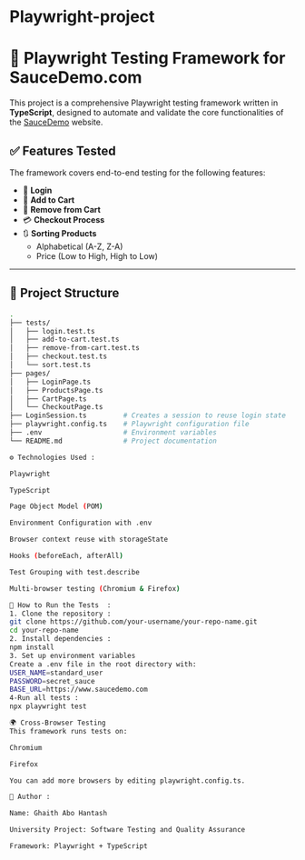 # Playwright-project

# 🧪 Playwright Testing Framework for SauceDemo.com

This project is a comprehensive Playwright testing framework written in **TypeScript**, designed to automate and validate the core functionalities of the [SauceDemo](https://www.saucedemo.com/) website.

## ✅ Features Tested

The framework covers end-to-end testing for the following features:

- 🔐 **Login**
- 🛒 **Add to Cart**
- 🧹 **Remove from Cart**
- 💳 **Checkout Process**
- 🔃 **Sorting Products**
  - Alphabetical (A-Z, Z-A)
  - Price (Low to High, High to Low)

---

## 📁 Project Structure

```bash
.
├── tests/
│   ├── login.test.ts
│   ├── add-to-cart.test.ts
│   ├── remove-from-cart.test.ts
│   ├── checkout.test.ts
│   └── sort.test.ts
├── pages/
│   ├── LoginPage.ts
│   ├── ProductsPage.ts
│   ├── CartPage.ts
│   └── CheckoutPage.ts
├── LoginSession.ts         # Creates a session to reuse login state
├── playwright.config.ts    # Playwright configuration file
├── .env                    # Environment variables
└── README.md               # Project documentation

⚙️ Technologies Used :

Playwright

TypeScript

Page Object Model (POM)

Environment Configuration with .env

Browser context reuse with storageState

Hooks (beforeEach, afterAll)

Test Grouping with test.describe

Multi-browser testing (Chromium & Firefox)

🧪 How to Run the Tests  :
1. Clone the repository :
git clone https://github.com/your-username/your-repo-name.git
cd your-repo-name
2. Install dependencies :
npm install
3. Set up environment variables
Create a .env file in the root directory with:
USER_NAME=standard_user
PASSWORD=secret_sauce
BASE_URL=https://www.saucedemo.com
4-Run all tests :
npx playwright test

🌍 Cross-Browser Testing
This framework runs tests on:

Chromium

Firefox

You can add more browsers by editing playwright.config.ts.

🔗 Author :

Name: Ghaith Abo Hantash

University Project: Software Testing and Quality Assurance

Framework: Playwright + TypeScript








